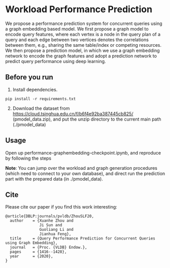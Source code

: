 Workload Performance Prediction
====

We propose a performance prediction system for concurrent queries using a graph embedding based model. We first propose a graph model to encode query features, where each vertex is a node in the query plan of a query and each edge between two vertices denotes the correlations between them, e.g., sharing the same table/index or competing resources. We then propose a prediction model, in which we use a graph embedding network to encode the graph features and adopt a prediction network to predict query performance using deep learning.

## Before you run

1. Install dependencies.

```
pip install -r requirements.txt
```

2. Download the dataset from https://cloud.tsinghua.edu.cn/f/b6f4e92ba387445cb825/  (pmodel_data.zip), and put the unzip directory to the current main path (./pmodel_data)

## Usage

Open up performance-graphembedding-checkpoint.ipynb, and reproduce by following the steps

**Note**: You can jump over the workload and graph generation procedures (which need to connect to your own database), and direct run the prediction part with the prepared data (in ./pmodel_data).

## Cite

Please cite our paper if you find this work interesting:

```
@article{DBLP:journals/pvldb/ZhouSLF20,
  author    = {Xuanhe Zhou and
               Ji Sun and
               Guoliang Li and
               Jianhua Feng},
  title     = {Query Performance Prediction for Concurrent Queries using Graph Embedding},
  journal   = {Proc. {VLDB} Endow.},
  pages     = {1416--1428},
  year      = {2020},
}
```
